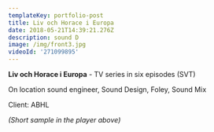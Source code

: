 ```yaml
---
templateKey: portfolio-post
title: Liv och Horace i Europa
date: 2018-05-21T14:39:21.276Z
description: sound D
image: /img/front3.jpg
videoId: '271099895'
---
```

**Liv och Horace i Europa** - TV series in six episodes (SVT)

On location sound engineer, Sound Design, Foley, Sound Mix

Client: ABHL

_(Short sample in the player above)_
